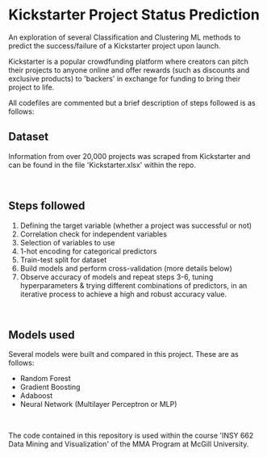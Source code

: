 # Kickstarter Project Status Prediction

An exploration of several Classification and Clustering ML methods to predict the success/failure of a Kickstarter project upon launch. 

Kickstarter is a popular crowdfunding platform where creators can pitch their projects to anyone online and offer rewards (such as discounts and exclusive products) to 'backers' in exchange for funding to bring their project to life.

All codefiles are commented but a brief description of steps followed is as follows:

## Dataset
Information from over 20,000 projects was scraped from Kickstarter and can be found in the file 'Kickstarter.xlsx' within the repo.

<br>

## Steps followed
1. Defining the target variable (whether a project was successful or not)
2. Correlation check for independent variables
3. Selection of variables to use 
4. 1-hot encoding for categorical predictors
5. Train-test split for dataset
6. Build models and perform cross-validation (more details below)
7. Observe accuracy of models and repeat steps 3-6, tuning hyperparameters & trying different combinations of predictors, in an iterative process to achieve a high and robust accuracy value.

<br>

## Models used
Several models were built and compared in this project. These are as follows:
- Random Forest
- Gradient Boosting
- Adaboost
- Neural Network (Multilayer Perceptron or MLP)

<br>

The code contained in this repository is used within the course 'INSY 662 Data Mining and Visualization' of the MMA Program at McGill University.
